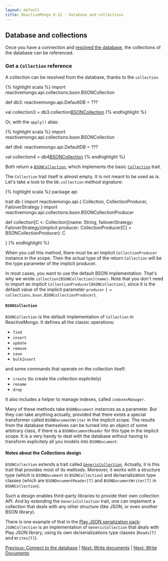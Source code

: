 ```yaml
---
layout: default
title: ReactiveMongo 0.12 - Database and collections
---
```


## Database and collections

Once you have a connection and [resolved the database](./connect-database.html), the collections of the database can be referenced.

### Get a `Collection` reference

A collection can be resolved from the database, thanks to the `collection`.

{% highlight scala %}
import reactivemongo.api.collections.bson.BSONCollection

def db3: reactivemongo.api.DefaultDB = ???

val collection3 = db3.collection[BSONCollection]("acollection")
{% endhighlight %}

Or, with the `apply()` alias:

{% highlight scala %}
import reactivemongo.api.collections.bson.BSONCollection

def db4: reactivemongo.api.DefaultDB = ???

val collection4 = db4[BSONCollection]("acollection")
{% endhighlight %}

Both return a [`BSONCollection`](../../api/index.html#reactivemongo.api.collections.bson.BSONCollection), which implements the basic [`Collection`](../../api/index.html#reactivemongo.api.Collection) trait.

The `Collection` trait itself is almost empty. It is not meant to be used as is. Let's take a look to the `DB.collection` method signature:

{% highlight scala %}
package api

trait db {
  import reactivemongo.api.{
    Collection, CollectionProducer, FailoverStrategy
  }
  import reactivemongo.api.collections.bson.BSONCollectionProducer

  def collection[C <: Collection](name: String, failoverStrategy: FailoverStrategy)(implicit producer: CollectionProducer[C] = BSONCollectionProducer): C

}
{% endhighlight %}

When you call this method, there must be an implicit `CollectionProducer` instance in the scope. Then the actual type of the return `Collection` will be the type parameter of the implicit producer.

In most cases, you want to use the default BSON implementation. That's why we wrote `collection[BSONCollection](name)`. Note that you don't need to import an implicit `CollectionProducer[BSONCollection]`, since it is the default value of the implicit parameter `producer` (` = collections.bson.BSONCollectionProducer`).

#### `BSONCollection`

`BSONCollection` is the default implementation of `Collection` in ReactiveMongo. It defines all the classic operations:

- `find`
- `insert`
- `update`
- `remove`
- `save`
- `bulkInsert`

and some commands that operate on the collection itself:

- `create` (to create the collection explicitely)
- `rename`
- `drop`

It also includes a helper to manage indexes, called `indexesManager`.

Many of these methods take `BSONDocument` instances as a parameter. But they can take anything actually, provided that there exists a special transformer called `BSONDocumentWriter` in the implicit scope. The results from the database themselves can be turned into an object of some arbitrary class, if there is a `BSONDocumentReader` for this type in the implicit scope. It is a very handy to deal with the database without having to transform explicitely all you models into `BSONDocument`.

#### Notes about the Collections design

`BSONCollection` extends a trait called [`GenericCollection`](../../api/index.html#reactivemongo.api.collections.GenericCollection). Actually, it is this trait that provides most of its methods. Moreover, it works with a structure type (which is `BSONDocument` in `BSONCollection`) and de/serialization type classes (which are `BSONDocumentReader[T]` and `BSONDocumentWriter[T]` in `BSONCollection`).

Such a design enables third-party libraries to provide their own collection API. And by extending the `GenericCollection` trait, one can implement a collection that deals with any other structure (like JSON, or even another BSON library).

There is one example of that in the [Play JSON serialization pack](../json/overview.html): `JSONCollection` is an implementation of `GenericCollection` that deals with Play JSON library, using its own de/serializations type classes (`Reads[T]` and `Writes[T]`).

[Previous: Connect to the database](./connect-database.html) | [Next: Write documents](./write-documents.html) | [Next: Write Documents](./write-documents.html)